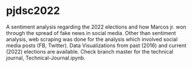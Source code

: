 # pjdsc2022
A sentiment analysis regarding the 2022 elections and how Marcos jr. won through the spread of fake news in social media.
Other than sentiment analysis, web scraping was done for the analysis which involved social media posts (FB, Twitter).
Data Visualizations from past (2016) and current (2022) elections are available.
Check branch master for the technical journal, Technical-Journal.ipynb.

